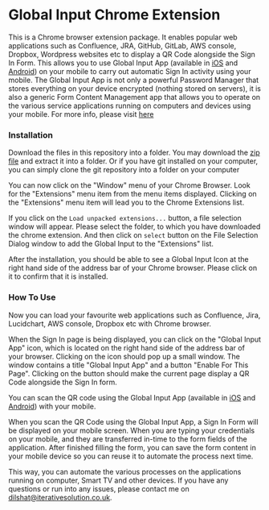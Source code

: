 # Global Input Chrome Extension


This is a Chrome browser extension package. It enables popular web applications such as Confluence, JRA, GitHub, GitLab, AWS console, Dropbox, Wordpress websites etc to display a QR Code alongside the Sign In Form. This allows you to use Global Input App (available in [iOS](https://itunes.apple.com/us/app/global-input-app/id1269541616?mt=8&ign-mpt=uo%3D4) and [Android](https://itunes.apple.com/us/app/global-input-app/id1269541616?mt=8&ign-mpt=uo%3D4)) on your mobile to carry out automatic Sign In activity using your mobile. The Global Input App is not only a powerful Password Manager that stores everything on your device encrypted (nothing stored on servers), it is also a generic Form Content Management app that allows you to operate on the various service applications running on computers and devices using your mobile. For more info, please visit [here](https://globalinput.co.uk)


### Installation


Download the files in this repository into a folder. You may download the [zip file](https://github.com/global-input/chrome-extension/archive/master.zip) and extract it into a folder.  Or if you have git installed on your computer, you can simply clone the git repository into a folder on your computer

You can now click on the "Window" menu of your Chrome Browser. Look for the "Extensions" menu item from the menu items displayed. Clicking on the "Extensions" menu item will lead you to the Chrome Extensions list.  

If you click on the ```Load unpacked extensions...``` button, a file selection window will appear. Please  select the folder, to which you have downloaded the chrome extension. And then click on ```select``` button on the File Selection Dialog window to add the Global Input to the "Extensions" list.  

After the installation, you should be able to see a Global Input Icon at the right hand side of the address bar of your Chrome browser. Please click on it to confirm that it is installed.


### How To Use

Now you can load your favourite web applications such as Confluence, Jira, Lucidchart, AWS console, Dropbox etc with Chrome browser.

When the Sign In page is being displayed, you can click on the "Global Input App" icon,  which is located on the right hand side of the address bar of your browser. Clicking on the icon should pop up a small window. The window contains a title "Global Input App" and a button "Enable For This Page". Clicking on the button should make the current page display a QR Code alongside the Sign In form.

You can scan the QR code using the Global Input App (available in [iOS](https://itunes.apple.com/us/app/global-input-app/id1269541616?mt=8&ign-mpt=uo%3D4) and [Android](https://itunes.apple.com/us/app/global-input-app/id1269541616?mt=8&ign-mpt=uo%3D4)) with your mobile.

When you scan the QR Code using the Global Input App, a Sign In Form will be displayed on your mobile screen. When you are typing your credentials on your mobile, and they are transferred in-time to the form fields of the application. After finished filling the form, you can save the form content in your mobile device so you can reuse it to automate the process next time.

This way, you can automate the various processes on the applications running on computer, Smart TV and other devices. If you have any questions or run into any issues, please contact me on dilshat@iterativesolution.co.uk.
